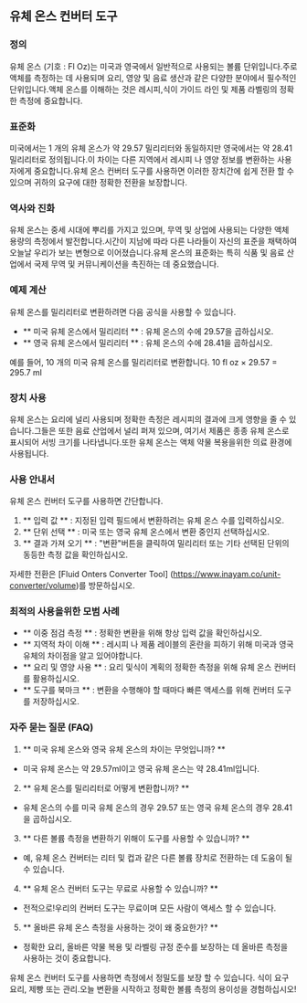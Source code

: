 ## 유체 온스 컨버터 도구

### 정의
유체 온스 (기호 : Fl Oz)는 미국과 영국에서 일반적으로 사용되는 볼륨 단위입니다.주로 액체를 측정하는 데 사용되며 요리, 영양 및 음료 생산과 같은 다양한 분야에서 필수적인 단위입니다.액체 온스를 이해하는 것은 레시피,식이 가이드 라인 및 제품 라벨링의 정확한 측정에 중요합니다.

### 표준화
미국에서는 1 개의 유체 온스가 약 29.57 밀리리터와 동일하지만 영국에서는 약 28.41 밀리리터로 정의됩니다.이 차이는 다른 지역에서 레시피 나 영양 정보를 변환하는 사용자에게 중요합니다.유체 온스 컨버터 도구를 사용하면 이러한 장치간에 쉽게 전환 할 수 있으며 귀하의 요구에 대한 정확한 전환을 보장합니다.

### 역사와 진화
유체 온스는 중세 시대에 뿌리를 가지고 있으며, 무역 및 상업에 사용되는 다양한 액체 용량의 측정에서 발전합니다.시간이 지남에 따라 다른 나라들이 자신의 표준을 채택하여 오늘날 우리가 보는 변형으로 이어졌습니다.유체 온스의 표준화는 특히 식품 및 음료 산업에서 국제 무역 및 커뮤니케이션을 촉진하는 데 중요했습니다.

### 예제 계산
유체 온스를 밀리리터로 변환하려면 다음 공식을 사용할 수 있습니다.
- ** 미국 유체 온스에서 밀리리터 ** : 유체 온스의 수에 29.57을 곱하십시오.
- ** 영국 유체 온스에서 밀리리터 ** : 유체 온스의 수에 28.41을 곱하십시오.

예를 들어, 10 개의 미국 유체 온스를 밀리리터로 변환합니다.
10 fl oz × 29.57 = 295.7 ml

### 장치 사용
유체 온스는 요리에 널리 사용되며 정확한 측정은 레시피의 결과에 크게 영향을 줄 수 있습니다.그들은 또한 음료 산업에서 널리 퍼져 있으며, 여기서 제품은 종종 유체 온스로 표시되어 서빙 크기를 나타냅니다.또한 유체 온스는 액체 약물 복용을위한 의료 환경에 사용됩니다.

### 사용 안내서
유체 온스 컨버터 도구를 사용하면 간단합니다.
1. ** 입력 값 ** : 지정된 입력 필드에서 변환하려는 유체 온스 수를 입력하십시오.
2. ** 단위 선택 ** : 미국 또는 영국 유체 온스에서 변환 중인지 선택하십시오.
3. ** 결과 가져 오기 ** : "변환"버튼을 클릭하여 밀리리터 또는 기타 선택된 단위의 동등한 측정 값을 확인하십시오.

자세한 전환은 [Fluid Onters Converter Tool] (https://www.inayam.co/unit-converter/volume)를 방문하십시오.

### 최적의 사용을위한 모범 사례
- ** 이중 점검 측정 ** : 정확한 변환을 위해 항상 입력 값을 확인하십시오.
- ** 지역적 차이 이해 ** : 레시피 나 제품 레이블의 혼란을 피하기 위해 미국과 영국 유체의 차이점을 알고 있어야합니다.
- ** 요리 및 영양 사용 ** : 요리 및식이 계획의 정확한 측정을 위해 유체 온스 컨버터를 활용하십시오.
- ** 도구를 북마크 ** : 변환을 수행해야 할 때마다 빠른 액세스를 위해 컨버터 도구를 저장하십시오.

### 자주 묻는 질문 (FAQ)

1. ** 미국 유체 온스와 영국 유체 온스의 차이는 무엇입니까? **
- 미국 유체 온스는 약 29.57ml이고 영국 유체 온스는 약 28.41ml입니다.

2. ** 유체 온스를 밀리리터로 어떻게 변환합니까? **
- 유체 온스의 수를 미국 유체 온스의 경우 29.57 또는 영국 유체 온스의 경우 28.41을 곱하십시오.

3. ** 다른 볼륨 측정을 변환하기 위해이 도구를 사용할 수 있습니까? **
- 예, 유체 온스 컨버터는 리터 및 컵과 같은 다른 볼륨 장치로 전환하는 데 도움이 될 수 있습니다.

4. ** 유체 온스 컨버터 도구는 무료로 사용할 수 있습니까? **
- 전적으로!우리의 컨버터 도구는 무료이며 모든 사람이 액세스 할 수 있습니다.

5. ** 올바른 유체 온스 측정을 사용하는 것이 왜 중요한가? **
- 정확한 요리, 올바른 약물 복용 및 라벨링 규정 준수를 보장하는 데 올바른 측정을 사용하는 것이 중요합니다.

유체 온스 컨버터 도구를 사용하면 측정에서 정밀도를 보장 할 수 있습니다. 식이 요구 요리, 제빵 또는 관리.오늘 변환을 시작하고 정확한 볼륨 측정의 용이성을 경험하십시오!